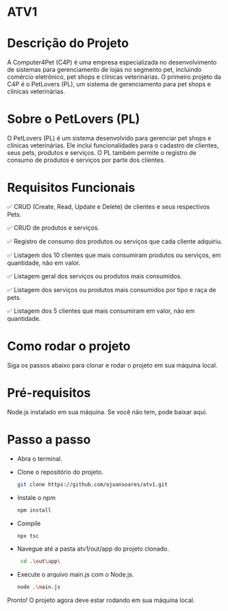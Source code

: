 # ATV1

# Descrição do Projeto

A Computer4Pet (C4P) é uma empresa especializada no desenvolvimento de sistemas para gerenciamento de lojas no segmento pet, incluindo comércio eletrônico, pet shops e clínicas veterinárias. O primeiro projeto da C4P é o PetLovers (PL), um sistema de gerenciamento para pet shops e clínicas veterinárias.

# Sobre o PetLovers (PL)

O PetLovers (PL) é um sistema desenvolvido para gerenciar pet shops e clínicas veterinárias. Ele inclui funcionalidades para o cadastro de clientes, seus pets, produtos e serviços. O PL também permite o registro de consumo de produtos e serviços por parte dos clientes.

# Requisitos Funcionais

✅ CRUD (Create, Read, Update e Delete) de clientes e seus respectivos Pets.

✅ CRUD de produtos e serviços.

✅ Registro de consumo dos produtos ou serviços que cada cliente adquiriu.

✅ Listagem dos 10 clientes que mais consumiram produtos ou serviços, em quantidade, não em valor.

✅ Listagem geral dos serviços ou produtos mais consumidos.

✅ Listagem dos serviços ou produtos mais consumidos por tipo e raça de pets.

✅ Listagem dos 5 clientes que mais consumiram em valor, não em quantidade.

# Como rodar o projeto

Siga os passos abaixo para clonar e rodar o projeto em sua máquina local.

# Pré-requisitos

Node.js instalado em sua máquina. Se você não tem, pode baixar aqui.

# Passo a passo

- Abra o terminal.

- Clone o repositório do projeto.
  ``` bash
  git clone https://github.com/ojuansoares/atv1.git
  ```

- Instale o npm
  ``` bash
  npm install
  ```

- Compile
  ``` bash
  npx tsc
  ```

- Navegue até a pasta atv1/out/app do projeto clonado.
  ``` bash
   cd .\out\app\ 
  ```
  
- Execute o arquivo main.js com o Node.js.
  ``` bash
  node .\main.js
  ```
  
Pronto! O projeto agora deve estar rodando em sua máquina local.
